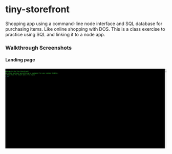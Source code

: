 # tiny-storefront
Shopping app using a command-line node interface and SQL database for purchasing items. Like online shopping with DOS. This is a class exercise to practice using SQL and linking it to a node app.

### Walkthrough Screenshots

#### Landing page
![Landing page and welcome](https://github.com/CodeQuiver/tiny-storefront/blob/master/screenshots/AppScreenshot1.JPG)
